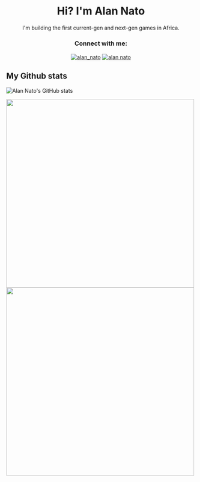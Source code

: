 <h1 align="center">Hi? I'm Alan Nato</h1>
<p align="center">I'm building the first current-gen and next-gen games in Africa.</p>


<h3 align="center">Connect with me:</h3>
<p align="center">
<a href="https://twitter.com/alan_nato" target="blank"><img align="center" src="https://img.shields.io/badge/LinkedIn-0077B5?style=for-the-badge&logo=linkedin&logoColor=white" alt="alan_nato"/></a>
<a href="https://www.linkedin.com/in/alan-nato/" target="blank"><img align="center" src="https://img.shields.io/badge/Twitter-1DA1F2?style=for-the-badge&logo=twitter&logoColor=white" alt="alan nato"/></a>

  
## My Github stats

![Alan Nato's GitHub stats](https://github-readme-stats.vercel.app/api?username=iamnotnato&show_icons=true)
  
   <td><img src="https://raw.githubusercontent.com/iamnotnato/github-stats/master/generated/overview.svg#gh-dark-mode-only"  width="500px"/></td>
    <td><img src="https://raw.githubusercontent.com/iamnotnato/github-stats/master/generated/languages.svg#gh-dark-mode-only" width="500px"/></td>


